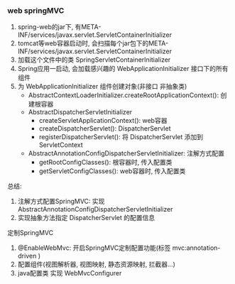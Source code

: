 ### web springMVC

1. spring-web的jar下, 有META-INF/services/javax.servlet.ServletContainerInitializer
1. tomcat等web容器启动时, 会扫描每个jar包下的META-INF/services/javax.servlet.ServletContainerInitializer
1. 加载这个文件中的类 SpringServletContainerInitializer
1. Spring应用一启动, 会加载感兴趣的 WebApplicationInitializer 接口下的所有组件
1. 为 WebApplicationInitializer 组件创建对象(非接口 非抽象类)
    - AbstractContextLoaderInitializer.createRootApplicationContext(): 创建根容器
    - AbstractDispatcherServletInitializer
        - createServletApplicationContext(): web容器
        - createDispatcherServlet(): DispatcherServlet
        - registerDispatcherServlet(): 将 DispatcherServlet 添加到 ServletContext
    - AbstractAnnotationConfigDispatcherServletInitializer: 注解方式配置
        - getRootConfigClasses(): 根容器时, 传入配置类
        - getServletConfigClasses(): web容器时, 传入配置类

总结: 
1. 注解方式配置SpringMVC: 实现 AbstractAnnotationConfigDispatcherServletInitializer
1. 实现抽象方法指定 DispatcherServlet 的配置信息


定制SpringMVC
1. @EnableWebMvc: 开启SpringMVC定制配置功能(标签 mvc:annotation-driven )    
1. 配置组件(视图解析器, 视图映射, 静态资源映射, 拦截器...)
1. java配置类 实现 WebMvcConfigurer    
 